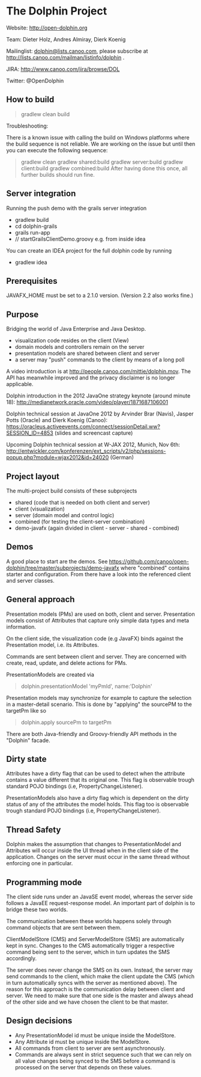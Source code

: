 The Dolphin Project
===================

Website: http://open-dolphin.org

Team: Dieter Holz, Andres Almiray, Dierk Koenig

Mailinglist: dolphin@lists.canoo.com, please subscribe at http://lists.canoo.com/mailman/listinfo/dolphin .

JIRA: http://www.canoo.com/jira/browse/DOL

Twitter: @OpenDolphin

How to build
------------
> gradlew clean build

Troubleshooting:

There is a known issue with calling the build on Windows platforms
where the build sequence is not reliable. We are working on the issue but
until then you can execute the following sequence:
> gradlew clean
> gradlew shared:build
> gradlew server:build
> gradlew client:build
> gradlew combined:build
After having done this once, all further builds should run fine.

Server integration
------------------
Running the push demo with the grails server integration
- gradlew build
- cd dolphin-grails
- grails run-app
- // startGrailsClientDemo.groovy e.g. from inside idea

You can create an IDEA project for the full dolphin code by running
- gradlew idea

Prerequisites
-------------
JAVAFX_HOME must be set to a 2.1.0 version. (Version 2.2 also works fine.)

Purpose
-------
Bridging the world of Java Enterprise and Java Desktop.
- visualization code resides on the client (View)
- domain models and controllers remain on the server
- presentation models are shared between client and server
- a server may "push" commands to the client by means of a long poll

A video introduction is at http://people.canoo.com/mittie/dolphin.mov.
The API has meanwhile improved and the privacy disclaimer is no longer applicable.

Dolphin introduction in the 2012 JavaOne strategy keynote (around minute 18):
http://medianetwork.oracle.com/video/player/1871687106001

Dolphin technical session at JavaOne 2012 by Arvinder Brar (Navis), Jasper Potts (Oracle) and Dierk Koenig (Canoo):
https://oracleus.activeevents.com/connect/sessionDetail.ww?SESSION_ID=4853 (slides and screencast capture)

Upcoming Dolphin technical session at W-JAX 2012, Munich, Nov 6th:
http://entwickler.com/konferenzen/ext_scripts/v2/php/sessions-popup.php?module=wjax2012&id=24020 (German)

Project layout
--------------
The multi-project build consists of these subprojects

- shared (code that is needed on both client and server)
- client (visualization)
- server (domain model and control logic)
- combined (for testing the client-server combination)
- demo-javafx   (again divided in client - server - shared - combined)
                                                        
Demos
-----
A good place to start are the demos.
See https://github.com/canoo/open-dolphin/tree/master/subprojects/demo-javafx
where "combined" contains starter and configuration. From there have a look
into the referenced client and server classes.

General approach
----------------
Presentation models (PMs) are used on both, client and server.
Presentation models consist of Attributes that capture only simple data types and meta information.

On the client side, the visualization code (e.g JavaFX) binds
against the Presentation model, i.e. its Attributes.

Commands are sent between client and server. They are 
concerned with create, read, update, and delete actions
for PMs. 

PresentationModels are created via
>    dolphin.presentationModel 'myPmId', name:'Dolphin'

Presentation models may synchronize for example to capture
the selection in a master-detail scenario. This is done by "applying"
the sourcePM to the targetPm like so
>    dolphin.apply sourcePm to targetPm
    
There are both Java-friendly and Groovy-friendly API methods in the "Dolphin" facade.

Dirty state
-----------
Attributes have a dirty flag that can be used to detect when the attribute
contains a value different that its original one. This flag is observable trough
standard POJO bindings (i.e, PropertyChangeListener).

PresentationModels also have a dirty flag which is dependent on the dirty status
of any of the attributes the model holds. This flag too is observable trough
standard POJO bindings (i.e, PropertyChangeListener).

Thread Safety
-------------
Dolphin makes the assumption that changes to PresentationModel and Attributes will
occur inside the UI thread when in the client side of the application. Changes on
the server must occur in the same thread without enforcing one in particular.

Programming mode
----------------
The client side runs under an JavaSE event model, whereas the server side follows
a JavaEE request-response model. An important part of dolphin is to bridge these
two worlds.

The communication between these worlds happens solely through command objects
that are sent between them.

ClientModelStore (CMS) and ServerModelStore (SMS) are automatically kept in sync.
Changes to the CMS automatically trigger a respective command being sent to the
server, which in turn updates the SMS accordingly.

The server does never change the SMS on its own. Instead, the server may send
commands to the client, which make the client update the CMS (which in turn automatically
syncs with the server as mentioned above).
The reason for this approach is the communication delay between client and server.
We need to make sure that one side is the master and always ahead of the other
side and we have chosen the client to be that master.

Design decisions
----------------
- Any PresentationModel id must be unique inside the ModelStore.
- Any Attribute id must be unique inside the ModelStore.
- All commands from client to server are sent asynchronously.
- Commands are always sent in strict sequence such that we can rely on all
  value changes being synced to the SMS before a command is processed on the
  server that depends on these values.
